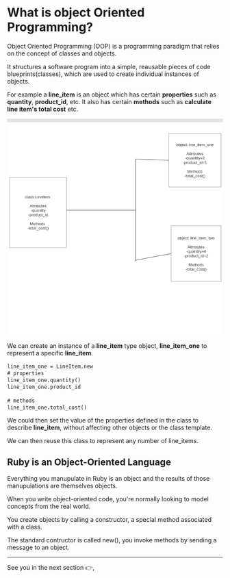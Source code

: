 # What is object Oriented Programming?

Object Oriented Programming (OOP) is a programming paradigm that relies on the concept of classes and objects.

It structures a software program into a simple, reausable pieces of code blueprints(classes), which are used to create individual instances of objects.

For example a **line_item** is an object which has certain **properties** such as **quantity**, **product_id**, etc. It also has certain **methods** such as **calculate line item's total cost** etc.


![](/images/line_item.png)


We can create an instance of a **line_item** type object, **line_item_one** to represent a specific **line_item**. 

```
line_item_one = LineItem.new
# properties
line_item_one.quantity()
line_item_one.product_id 

# methods
line_item_one.total_cost()
```

We could then set the value of the properties defined in the class to describe **line_item**, without affecting other objects or the class template.

We can then reuse this class to represent any number of line_items.

## Ruby is an Object-Oriented Language 

Everything you manupulate in Ruby is an object and the results of those manupulations are themselves objects. 

When you write object-oriented code, you're normally looking to model concepts from the real world.

You create objects by calling a constructor, a special method associated with a class. 

The standard contructor is called new(), you invoke methods by sending a message to an object.

***


See you in the next section 👉,